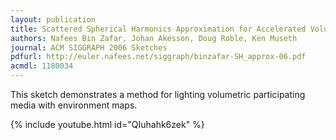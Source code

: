 ```yaml
---
layout: publication
title: Scattered Spherical Harmonics Approximation for Accelerated Volume Rendering
authors: Nafees Bin Zafar, Johan Akesson, Doug Roble, Ken Museth
journal: ACM SIGGRAPH 2006 Sketches
pdfurl: http://euler.nafees.net/siggraph/binzafar-SH_approx-06.pdf
acmdl: 1180034
---
```

This sketch demonstrates a method for lighting volumetric participating media with environment maps.

{% include youtube.html id="QIuhahk6zek" %}
